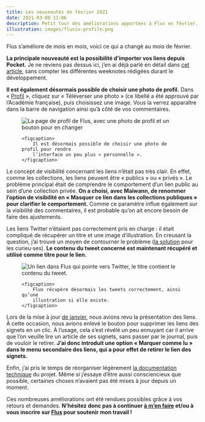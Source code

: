 ```yaml
---
title: Les nouveautés de février 2021
date: 2021-03-08 11:06
description: Petit tour des améliorations apportées à Flus en février.
illustration: images/flusio-profile.png
---
```


Flus s’améliore de mois en mois, voici ce qui a changé au mois de février.

**La principale nouveauté est la possibilité d’importer vos liens depuis
Pocket.** Je ne reviens pas dessus ici, j’en ai déjà parlé en détail dans [cet
article](importer-depuis-pocket.html), sans compter les différentes weeknotes
rédigées durant le développement.

**Il est également désormais possible de choisir une photo de profil.** Dans
« [Profil](https://app.flus.fr/my/profile) », cliquez sur « Téléverser une
photo » (ce libellé a été approuvé par l’Académie française), puis choisissez
une image. Vous la verrez apparaître dans la barre de navigation ainsi qu’à
côté de vos commentaires.

<figure>
    <div class="screenshot">
        <img class="illustration screenshot__image" src="images/flusio-profile.png" alt="La page de profil de Flus, avec une photo de profil et un bouton pour en changer">
    </div>

    <figcaption>
        Il est désormais possible de choisir une photo de profil pour rendre
        l’interface un peu plus « personnelle ».
    </figcaption>
</figure>

Le concept de visibilité concernant les liens n’était pas très clair. En effet,
comme les collections, les liens peuvent être « publics » ou « privés ». Le
problème principal était de comprendre le comportement d’un lien public au sein
d’une collection privée. **On a choisi, avec Maiwann, de renommer l’option de
visibilité en « Masquer ce lien dans les collections publiques » pour clarifier
le comportement.** Comme ce paramètre influe également sur la visibilité des
commentaires, il est probable qu’on ait encore besoin de faire des ajustements.

Les liens Twitter n’étaient pas correctement pris en charge : il était
compliqué de récupérer un titre et une image d’illustration. En creusant la
question, j’ai trouvé un moyen de contourner le problème ([la solution](https://github.com/flusio/flusio/commit/037359b#diff-2bf2970324d632a14a9f57a38de3fcf1b4ff07ba2dc908cf37199ee1ad5d0c29)
pour les curieu‧ses). **Le contenu du tweet concerné est maintenant récupéré et
utilisé comme titre pour le lien.**

<figure>
    <div class="screenshot">
        <img class="illustration screenshot__image" src="images/flusio-twitter.png" alt="Un lien dans Flus qui pointe vers Twitter, le titre contient le contenu du tweet.">
    </div>

    <figcaption>
        Flus récupère désormais les tweets correctement, ainsi qu’une
        illustration si elle existe.
    </figcaption>
</figure>

Lors de la mise à jour [de janvier](nouveautes-janvier-2021.html), nous avions
revu la présentation des liens. À cette occasion, nous avions enlevé le bouton
pour supprimer les liens des signets en un clic. À l’usage, cela s’est révélé
un peu ennuyant car il arrive que l’on veuille lire un article de ses signets,
sans passer par le journal, puis de vouloir le retirer. **J’ai donc introduit
une option « Marquer comme lu » dans le menu secondaire des liens, qui a pour
effet de retirer le lien des signets.**

Enfin, j’ai pris le temps de réorganiser légèrement [la documentation
technique](https://github.com/flusio/flusio#readme) du projet. Même si j’essaye
d’être aussi consciencieux que possible, certaines choses n’avaient pas été
mises à jour depuis un moment.

Ces nombreuses améliorations ont été rendues possibles grâce à vos retours et
demandes. **N’hésitez donc pas à continuer [à m’en faire](https://flus.fr/contact)
et/ou à vous inscrire sur [Flus](https://flus.fr) pour soutenir mon travail !**
